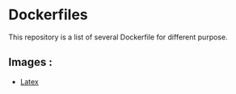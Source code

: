 # Dockerfiles

This repository is a list of several Dockerfile for different purpose.

## Images :

* [Latex](./latex/README.md)
